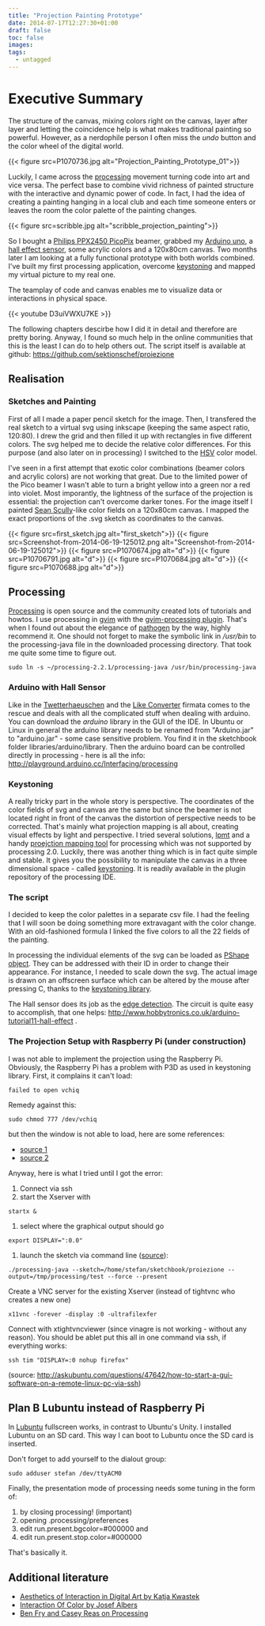 ```yaml
---
title: "Projection Painting Prototype"
date: 2014-07-17T12:27:30+01:00
draft: false
toc: false
images:
tags:
  - untagged
---
```


# Executive Summary

The structure of the canvas, mixing colors right on the canvas, layer after layer and letting the coincidence help is what makes traditional painting so powerful. However, as a nerdophile person I often miss the _undo_ button and the color wheel of the digital world.

{{< figure src=P1070736.jpg alt="Projection_Painting_Prototype_01">}}

Luckily, I came across the [processing](http://processing.org/) movement turning code into art and vice versa. The perfect base to combine vivid richness of painted structure with the interactive and dynamic power of code. In fact, I had the idea of creating a painting hanging in a local club and each time someone enters or leaves the room the color palette of the painting changes.

{{< figure src=scribble.jpg alt="scribble_projection_painting">}}

So I bought a [Philips PPX2450 PicoPix](http://www.amazon.de/Philips-PPX2450-Taschenprojektor-Notebooks-Kontrast/dp/B006U1FAFI) beamer, grabbed my [Arduino uno](http://arduino.cc/de/Main/ArduinoBoardUno), a [hall effect sensor](http://www.hobbytronics.co.uk/arduino-tutorial11-hall-effect), some acrylic colors and a 120x80cm canvas. Two months later I am looking at a fully functional prototype with both worlds combined. I've built my first processing application, overcome [keystoning](http://en.wikipedia.org/wiki/Keystone_effect) and mapped my virtual picture to my real one.

The teamplay of code and canvas enables me to visualize data or interactions in physical space.

{{< youtube D3uiVWXU7KE >}}

The following chapters descirbe how I did it in detail and therefore are pretty boring. Anyway, I found so much help in the online communities that this is the least I can do to help others out. The script itself is available at github: <https://github.com/sektionschef/proiezione>

## Realisation

### Sketches and Painting

First of all I made a paper pencil sketch for the image. Then, I transfered the real sketch to a virtual svg using inkscape (keeping the same aspect ratio, 120:80). I drew the grid and then filled it up with rectangles in five different colors. The svg helped me to decide the relative color differences. For this purpose (and also later on in processing) I switched to the [HSV](http://en.wikipedia.org/wiki/HSL_and_HSV) color model.

I've seen in a first attempt that exotic color combinations (beamer colors and acrylic colors) are not working that great. Due to the limited power of the Pico beamer I wasn't able to turn a bright yellow into a green nor a red into violet. Most imporantly, the lightness of the surface of the projection is essential: the projection can't overcome darker tones. For the image itself I painted [Sean Scully](http://de.wikipedia.org/wiki/Sean_Scully)-like color fields on a 120x80cm canvas. I mapped the exact proportions of the .svg sketch as coordinates to the canvas.

{{< figure src=first_sketch.jpg alt="first_sketch">}}
{{< figure src=Screenshot-from-2014-06-19-125012.png alt="Screenshot-from-2014-06-19-125012">}}
{{< figure src=P1070674.jpg alt="d">}}
{{< figure src=P10706791.jpg alt="d">}}
{{< figure src=P1070684.jpg alt="d">}}
{{< figure src=P1070688.jpg alt="d">}}

## Processing

[Processing](https://www.processing.org/download/) is open source and the community created lots of tutorials and howtos. I use processing in [gvim](http://www.vim.org/download.php) with the [gvim-processing plugin](https://github.com/sophacles/vim-processing). That's when I found out about the elegance of [pathogen](http://www.vim.org/scripts/script.php?script_id=2332) by the way, highly recommend it. One should not forget to make the symbolic link in _/usr/bin_ to the processing-java file in the downloaded processing directory. That took me quite some time to figure out.

`sudo ln -s ~/processing-2.2.1/processing-java /usr/bin/processing-java`

### Arduino with Hall Sensor

Like in the [Twetterhaeuschen](http://digit.alitility.com/tutori-alitility/twetterhauschen/ "Twetterhäuschen") and the [Like Converter](http://digit.alitility.com/multidimensionalitility/like-converter/ "Like Converter") firmata comes to the rescue and deals with all the complicated stuff when dealing with arduino. You can download the _arduino_ library in the GUI of the IDE. In Ubuntu or Linux in general the arduino library needs to be renamed from "Arduino.jar" to "arduino.jar" - some case sensitive problem. You find it in the sketchbook folder libraries/arduino/library. Then the arduino board can be controlled directly in processing - here is all the info: <http://playground.arduino.cc/Interfacing/processing>

### Keystoning

A really tricky part in the whole story is perspective. The coordinates of the color fields of svg and canvas are the same but since the beamer is not located right in front of the canvas the distortion of perspective needs to be corrected. That's mainly what projection mapping is all about, creating visual effects by light and perspective. I tried several solutions, [lpmt](http://hv-a.com/lpmt/) and a handy [proejction mapping tool](http://forum.processing.org/one/topic/announcing-surfacemapper-a-projection-mapping-library.html) for processing which was not supported by processing 2.0\. Luckily, there was another thing which is in fact quite simple and stable. It gives you the possibility to manipulate the canvas in a three dimensional space - called [keystoning](http://keystonep5.sourceforge.net/). It is readily available in the plugin repository of the processing IDE.

### The script

I decided to keep the color palettes in a separate csv file. I had the feeling that I will soon be doing something more extravagant with the color change. With an old-fashioned formula I linked the five colors to all the 22 fields of the painting.

In processing the individual elements of the svg can be loaded as [PShape object](http://processing.org/reference/PShape.html). They can be addressed with their ID in order to change their appearance. For instance, I needed to scale down the svg. The actual image is drawn on an offscreen surface which can be altered by the mouse after pressing C, thanks to the [keystoning library](http://keystonep5.sourceforge.net/).

The Hall sensor does its job as the [edge detection](http://arduino.cc/en/Tutorial/ButtonStateChange). The circuit is quite easy to accomplish, that one helps: <http://www.hobbytronics.co.uk/arduino-tutorial11-hall-effect> .

### The Projection Setup with Raspberry Pi (under construction)

I was not able to implement the projection using the Raspberry Pi. Obviously, the Raspberry Pi has a problem with P3D as used in keystoning library. First, it complains it can't load:

`failed to open vchiq`

Remedy against this:

`sudo chmod 777 /dev/vchiq`

but then the window is not able to load, here are some references:

- [source 1](https://www.google.at/search?q=ion+cannot+be+cast+to+com.jogamp.nativewindow.awt&oq=ion+cannot+be+cast+to+com.jogamp.nativewindow.awt&aqs=chrome..69i64.19387j0j9&client=ubuntu-browser&sourceid=chrome&es_sm=94&ie=UTF-8)
- [source 2](http://forum.processing.org/two/discussion/4329/problem-building-processing-from-source-for-raspberry-pi-newt-p3dopengl#Item_2)

Anyway, here is what I tried until I got the error:

1. Connect via ssh
2. start the Xserver with

`startx &`

1. select where the graphical output should go

`export DISPLAY=":0.0"`

1. launch the sketch via command line ([source](http://stackoverflow.com/questions/14787093/how-to-run-processing-applications-from-the-terminal)):

`./processing-java --sketch=/home/stefan/sketchbook/proiezione --output=/tmp/processing/test --force --present`

Create a VNC server for the existing Xserver (instead of tightvnc who creates a new one)

`x11vnc -forever -display :0 -ultrafilexfer`

Connect with xtightvncviewer (since vinagre is not working - without any reason). You should be ablet put this all in one command via ssh, if everything works:

`ssh tim "DISPLAY=:0 nohup firefox"`

(source: <http://askubuntu.com/questions/47642/how-to-start-a-gui-software-on-a-remote-linux-pc-via-ssh>)

## Plan B Lubuntu instead of Raspberry Pi

In [Lubuntu](http://lubuntu.net/) fullscreen works, in contrast to Ubuntu's Unity. I installed Lubuntu on an SD card. This way I can boot to Lubuntu once the SD card is inserted.

Don't forget to add yourself to the dialout group:

`sudo adduser stefan /dev/ttyACM0`

Finally, the presentation mode of processing needs some tuning in the form of:

1. by closing processing! (important)
2. opening .processing/preferences
3. edit run.present.bgcolor=#000000 and
4. edit run.present.stop.color=#000000

That's basically it.

## Additional literature

- [Aesthetics of Interaction in Digital Art by Katja Kwastek](http://www.amazon.de/Aesthetics-Interaction-Digital-Art-English-ebook/dp/B00FGIFN80/)
- [Interaction Of Color by Josef Albers](http://www.amazon.de/Interaction-Color-Josef-Albers/dp/0300179359/)
- [Ben Fry and Casey Reas on Processing](http://mitpress.mit.edu/books/processing%20)
